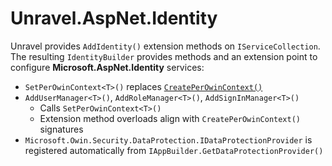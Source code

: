 # Unravel.AspNet.Identity

Unravel provides `AddIdentity()` extension methods on `IServiceCollection`. The resulting `IdentityBuilder` provides methods and an extension point to configure **Microsoft.AspNet.Identity** services:

- `SetPerOwinContext<T>()` replaces [`CreatePerOwinContext()`](https://docs.microsoft.com/en-us/previous-versions/aspnet/dn497608(v=vs.108))
- `AddUserManager<T>()`, `AddRoleManager<T>()`, `AddSignInManager<T>()`
  - Calls `SetPerOwinContext<T>()`
  - Extension method overloads align with `CreatePerOwinContext()` signatures
- `Microsoft.Owin.Security.DataProtection.IDataProtectionProvider` is registered automatically from `IAppBuilder.GetDataProtectionProvider()`
